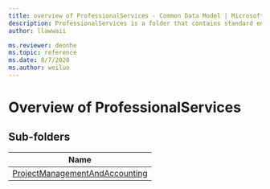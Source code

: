 ```yaml
---
title: overview of ProfessionalServices - Common Data Model | Microsoft Docs
description: ProfessionalServices is a folder that contains standard entities related to the Common Data Model.
author: llawwaii

ms.reviewer: deonhe
ms.topic: reference
ms.date: 8/7/2020
ms.author: weiluo
---
```


# Overview of ProfessionalServices


## Sub-folders

|Name|
|---|
|[ProjectManagementAndAccounting](ProjectManagementAndAccounting/overview.md)|



